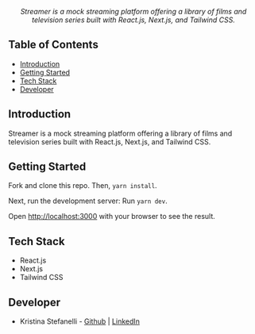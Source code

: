 <p align="center" style="font-style:italic">
 Streamer is a mock streaming platform offering a library of films and television series built with React.js, Next.js, and Tailwind CSS.
</p>

## Table of Contents

- [Introduction](#introduction)
- [Getting Started](#getting-started)
- [Tech Stack](#tech-stack)
- [Developer](#developer)

## Introduction

Streamer is a mock streaming platform offering a library of films and television series built with React.js, Next.js, and Tailwind CSS.

## Getting Started

Fork and clone this repo. Then, `yarn install`.

Next, run the development server: Run `yarn dev`.

Open [http://localhost:3000](http://localhost:3000) with your browser to see the result.

## Tech Stack

- React.js
- Next.js
- Tailwind CSS

## Developer

- Kristina Stefanelli - [Github](https://github.com/kstefanelli) | [LinkedIn](https://www.linkedin.com/in/kristinastefanelli/)
